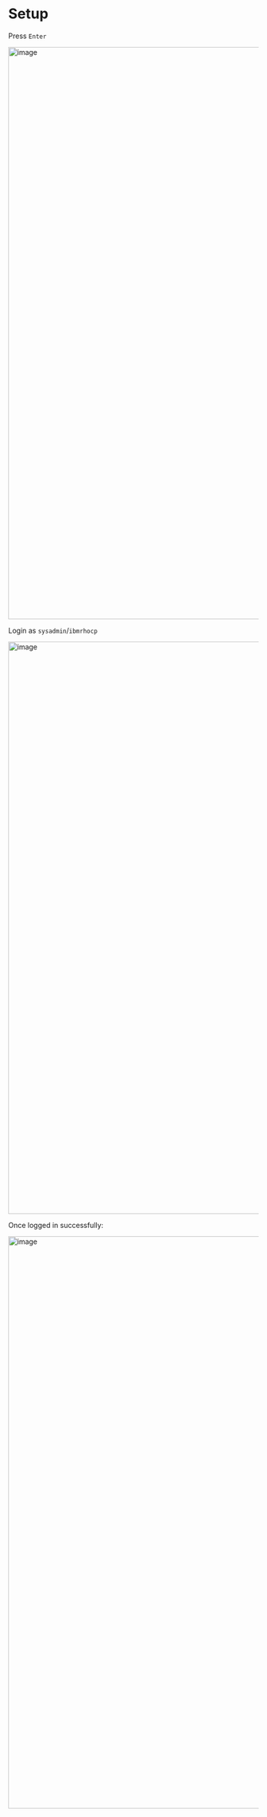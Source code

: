 # Setup

Press `Enter`

<img width="1152" alt="image" src="https://github.com/sumitpuri/techxchange23-2064-tririga-application-suite/assets/6925028/0bcaf742-d998-4846-b356-f475a2f00dda">

Login as `sysadmin`/`ibmrhocp`

<img width="1152" alt="image" src="https://github.com/sumitpuri/techxchange23-2064-tririga-application-suite/assets/6925028/81561d34-5d3a-4985-91cc-64d4f22c9705">

Once logged in successfully:

<img width="1152" alt="image" src="https://github.com/sumitpuri/techxchange23-2064-tririga-application-suite/assets/6925028/487fe283-3f3b-4c5b-b20f-ba066fd35313">


